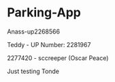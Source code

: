 # Parking-App

Anass-up2268566

Teddy - UP Number: 2281967

2277420 - sccreeper (Oscar Peace)

Just testing Tonde

